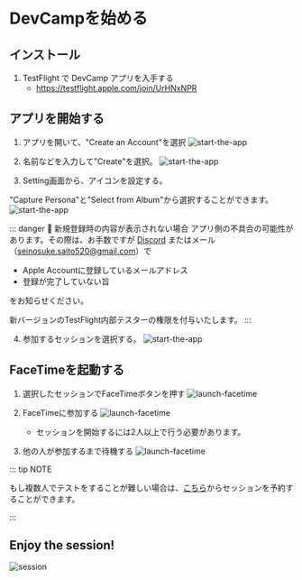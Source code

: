 # DevCampを始める

## インストール

1. TestFlight で DevCamp アプリを入手する
   - https://testflight.apple.com/join/UrHNxNPR

## アプリを開始する

1. アプリを開いて、"Create an Account"を選択
   ![start-the-app](/start-the-app1.png)

2. 名前などを入力して"Create"を選択。
   ![start-the-app](/start-the-app2.png)

3. Setting画面から、アイコンを設定する。

"Capture Persona"と"Select from Album"から選択することができます。
   ![start-the-app](/start-the-app3.png)

::: danger 🚨 新規登録時の内容が表示されない場合
アプリ側の不具合の可能性があります。その際は、お手数ですが [Discord](https://discord.gg/t5X6KZruQQ) またはメール（seinosuke.saito520@gmail.com）で
- Apple Accountに登録しているメールアドレス
- 登録が完了していない旨

をお知らせください。

新バージョンのTestFlight内部テスターの権限を付与いたします。
:::

4. 参加するセッションを選択する。
   ![start-the-app](/start-the-app4.png)

## FaceTimeを起動する

1. 選択したセッションでFaceTimeボタンを押す
   ![launch-facetime](/launch-facetime1.png)

2. FaceTimeに参加する
   ![launch-facetime](/launch-facetime2.png)
   - セッションを開始するには2人以上で行う必要があります。

3. 他の人が参加するまで待機する
![launch-facetime](/launch-facetime3.png)

::: tip NOTE

もし複数人でテストをすることが難しい場合は、[こちら](https://cal.com/devcamp)からセッションを予約することができます。

:::

## Enjoy the session! 

![session](/session2.png)